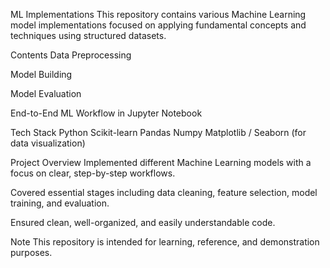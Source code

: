 ML Implementations
This repository contains various Machine Learning model implementations focused on applying fundamental concepts and techniques using structured datasets.

Contents
Data Preprocessing

Model Building

Model Evaluation

End-to-End ML Workflow in Jupyter Notebook

Tech Stack
Python
Scikit-learn
Pandas
Numpy
Matplotlib / Seaborn (for data visualization)

Project Overview
Implemented different Machine Learning models with a focus on clear, step-by-step workflows.

Covered essential stages including data cleaning, feature selection, model training, and evaluation.

Ensured clean, well-organized, and easily understandable code.

Note
This repository is intended for learning, reference, and demonstration purposes.
